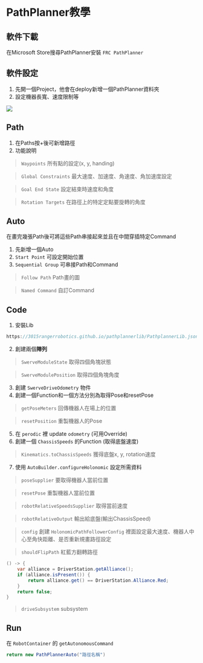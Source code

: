 <!-- title: FRC8725 軟體培訓教學 - PathPlanner -->
<!-- description: PathPlanner教學(NeoSwerve) -->
<!-- category: Programming -->
<!-- tags: FRC8725 -->
<!-- published time: 2024/03/23 -->

# PathPlanner教學
## 軟件下載
在Microsoft Store搜尋PathPlanner安裝 `FRC PathPlanner`
## 軟件設定
1. 先開一個Project，他會在deploy新增一個PathPlanner資料夾
2. 設定機器長寬、速度限制等

![](image/articleImage/pathplanner_edu/image1.wm.png)

## Path
1. 在Paths按+後可新增路徑
2. 功能說明

> `Waypoints` 所有點的設定(x, y, handing)

> `Global Constraints` 最大速度、加速度、角速度、角加速度設定

> `Goal End State` 設定結束時速度和角度

> `Rotation Targets` 在路徑上的特定定點要旋轉的角度

## Auto
在畫完幾張Path後可將這些Path串接起來並且在中間穿插特定Command
1. 先新增一個Auto
2. `Start Point` 可設定開始位置
3. `Sequential Group` 可串接Path和Command

> `Follow Path` Path畫的圖

> `Named Command` 自訂Command

## Code
1. 安裝Lib
```java
https://3015rangerrobotics.github.io/pathplannerlib/PathplannerLib.json
```

2. 創建兩個**陣列**

> `SwerveModuleState` 取得四個角塊狀態

> `SwerveModulePosition` 取得四個角塊角度

3. 創建 `SwerveDriveOdometry` 物件
4. 創建一個Function和一個方法分別為取得Pose和resetPose

> `getPoseMeters` 回傳機器人在場上的位置

> `resetPosition` 重製機器人的Pose

5. 在 `perodic` 裡 update `odometry` (可用Override)
6. 創建一個 `ChassisSpeeds` 的Function (取得底盤速度)

> `Kinematics.toChassisSpeeds` 獲得底盤x, y, rotation速度

7. 使用 `AutoBuilder.configureHolonomic` 設定所需資料

> `poseSupplier` 要取得機器人當前位置

> `resetPose` 重製機器人當前位置

> `robotRelativeSpeedsSupplier` 取得當前速度

> `robotRelativeOutput` 輸出給底盤(輸出ChassisSpeed)

> `config` 創建 `HolonomicPathFollowerConfig` 裡面設定最大速度、機器人中心至角快距離、是否重新規畫路徑設定

> `shouldFlipPath` 紅藍方翻轉路徑
```java
() -> {
    var alliance = DriverStation.getAlliance();
    if (alliance.isPresent()) {
        return alliance.get() == DriverStation.Alliance.Red;
    }
    return false;
}
```
> `driveSubsystem` subsystem

## Run
在 `RobotContainer` 的 `getAutonomousCommand`<br>
```java
return new PathPlannerAuto("路徑名稱")
```